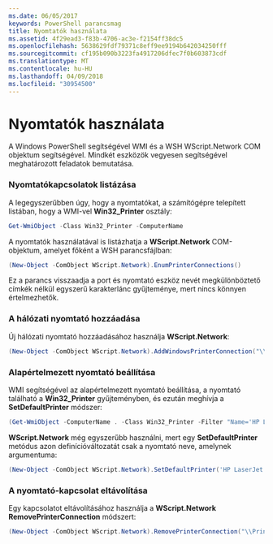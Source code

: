 ```yaml
---
ms.date: 06/05/2017
keywords: PowerShell parancsmag
title: Nyomtatók használata
ms.assetid: 4f29ead3-f83b-4706-ac3e-f2154ff38dc5
ms.openlocfilehash: 5638629fdf79371c8eff9ee9194b642034250fff
ms.sourcegitcommit: cf195b090b3223fa4917206dfec7f0b603873cdf
ms.translationtype: MT
ms.contentlocale: hu-HU
ms.lasthandoff: 04/09/2018
ms.locfileid: "30954500"
---
```

# <a name="working-with-printers"></a>Nyomtatók használata

A Windows PowerShell segítségével WMI és a WSH WScript.Network COM objektum segítségével. Mindkét eszközök vegyesen segítségével meghatározott feladatok bemutatása.

### <a name="listing-printer-connections"></a>Nyomtatókapcsolatok listázása

A legegyszerűbben úgy, hogy a nyomtatókat, a számítógépre telepített listában, hogy a WMI-vel **Win32_Printer** osztály:

```powershell
Get-WmiObject -Class Win32_Printer -ComputerName
```

A nyomtatók használatával is listázhatja a **WScript.Network** COM-objektum, amelyet főként a WSH parancsfájlban:

```powershell
(New-Object -ComObject WScript.Network).EnumPrinterConnections()
```

Ez a parancs visszaadja a port és nyomtató eszköz nevét megkülönböztető címkék nélkül egyszerű karakterlánc gyűjteménye, mert nincs könnyen értelmezhetők.

### <a name="adding-a-network-printer"></a>A hálózati nyomtató hozzáadása

Új hálózati nyomtató hozzáadásához használja **WScript.Network**:

```powershell
(New-Object -ComObject WScript.Network).AddWindowsPrinterConnection("\\Printserver01\Xerox5")
```

### <a name="setting-a-default-printer"></a>Alapértelmezett nyomtató beállítása

WMI segítségével az alapértelmezett nyomtató beállítása, a nyomtató található a **Win32_Printer** gyűjteményben, és ezután meghívja a **SetDefaultPrinter** módszer:

```powershell
(Get-WmiObject -ComputerName . -Class Win32_Printer -Filter "Name='HP LaserJet 5Si'").SetDefaultPrinter()
```

**WScript.Network** még egyszerűbb használni, mert egy **SetDefaultPrinter** metódus azon definícióváltozatát csak a nyomtató neve, amelynek argumentuma:

```powershell
(New-Object -ComObject WScript.Network).SetDefaultPrinter('HP LaserJet 5Si')
```

### <a name="removing-a-printer-connection"></a>A nyomtató-kapcsolat eltávolítása

Egy kapcsolatot eltávolításához használja a **WScript.Network RemovePrinterConnection** módszert:

```powershell
(New-Object -ComObject WScript.Network).RemovePrinterConnection("\\Printserver01\Xerox5")
```